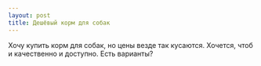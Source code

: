 ```yaml
---
layout: post 
title: Дешёвый корм для собак 
--- 
```

Хочу купить корм для собак, но цены везде так кусаются. Хочется, чтоб и качественно и доступно. Есть варианты?